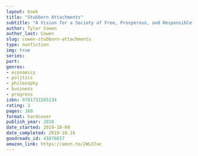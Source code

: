 ```yaml
---
layout: book
title: "Stubborn Attachments"
subtitle: "A Vision for a Society of Free, Prosperous, and Responsible Individuals"
author: Tyler Cowen
author_last: Cowen
slug: cowen-stubborn-attachments
type: nonfiction
img: true
series: 
part: 
genres:
- economics
- politics
- philosophy
- business
- progress
isbn: 9781732265134
rating: 3
pages: 160
format: hardcover
publish_year: 2018
date_started: 2019-10-09
date_completed: 2019-10-16
goodreads_id: 41076657
amazon_link: https://amzn.to/2WLX7ac
---
```

